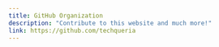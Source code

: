 ```yaml
---
title: GitHub Organization
description: "Contribute to this website and much more!"
link: https://github.com/techqueria
---
```

